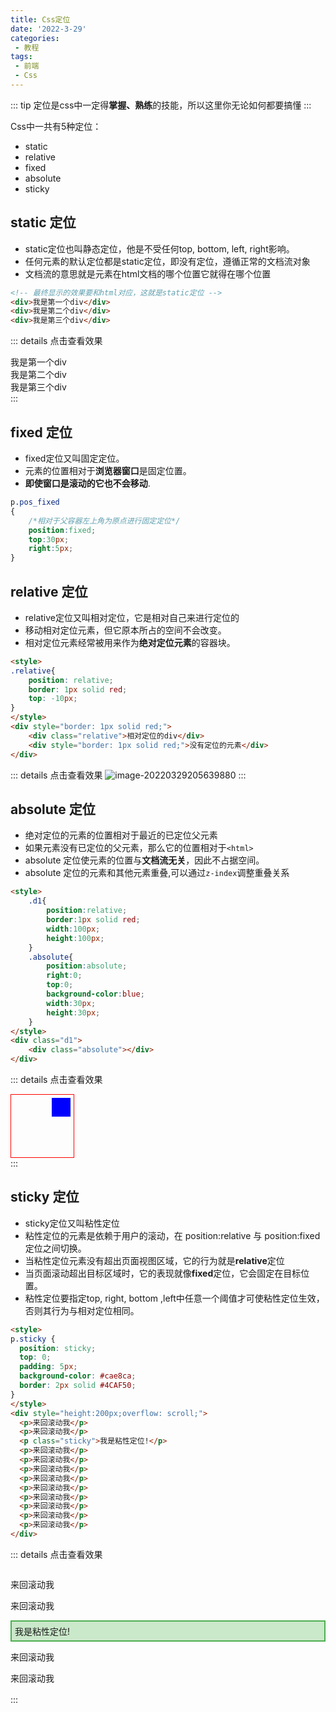 ```yaml
---
title: Css定位
date: '2022-3-29'
categories:
 - 教程
tags:
 - 前端
 - Css
---
```


::: tip
定位是css中一定得**掌握、熟练**的技能，所以这里你无论如何都要搞懂
:::

Css中一共有5种定位：
- static
- relative
- fixed
- absolute
- sticky

## static 定位
- static定位也叫静态定位，他是不受任何top, bottom, left, right影响。
- 任何元素的默认定位都是static定位，即没有定位，遵循正常的文档流对象
- 文档流的意思就是元素在html文档的哪个位置它就得在哪个位置
```html
<!-- 最终显示的效果要和html对应，这就是static定位 -->
<div>我是第一个div</div>
<div>我是第二个div</div>
<div>我是第三个div</div>
```
::: details 点击查看效果
<div>我是第一个div</div>
<div>我是第二个div</div>
<div>我是第三个div</div>
:::

## fixed 定位
- fixed定位又叫固定定位。
- 元素的位置相对于**浏览器窗口**是固定位置。
- **即使窗口是滚动的它也不会移动**.
```css
p.pos_fixed
{
    /*相对于父容器左上角为原点进行固定定位*/
    position:fixed;
    top:30px;
    right:5px;
}
```

## relative 定位
- relative定位又叫相对定位，它是相对自己来进行定位的
- 移动相对定位元素，但它原本所占的空间不会改变。
- 相对定位元素经常被用来作为**绝对定位元素**的容器块。
```html
<style>
.relative{
    position: relative;
    border: 1px solid red;
    top: -10px;
}
</style>
<div style="border: 1px solid red;">
    <div class="relative">相对定位的div</div>
    <div style="border: 1px solid red;">没有定位的元素</div>
</div>
```
::: details 点击查看效果
![image-20220329205639880](https://workdomain.cloud/picgo/image-20220329205639880.png)
:::

## absolute 定位
- 绝对定位的元素的位置相对于最近的已定位父元素
- 如果元素没有已定位的父元素，那么它的位置相对于`<html>`
- absolute 定位使元素的位置与**文档流无关**，因此不占据空间。
- absolute 定位的元素和其他元素重叠,可以通过`z-index`调整重叠关系
```html
<style>
    .d1{
        position:relative;
        border:1px solid red;
        width:100px;
        height:100px;
    }
    .absolute{
        position:absolute;
        right:0;
        top:0;
        background-color:blue;
        width:30px;
        height:30px;
    }
</style>
<div class="d1">
    <div class="absolute"></div>
</div>
```
::: details 点击查看效果
<style>
    .d1{
        position:relative;
        border:1px solid red;
        width:100px;
        height:100px;
    }
    .absolute{
        position:absolute;
        /*相对于父容器进行绝对定位，距离最右边和最上边都是5px*/
        right:5px;
        top:5px;
        background-color:blue;
        width:30px;
        height:30px;
    }
</style>
<div class="d1">
    <div class="absolute"></div>
</div>
:::

## sticky 定位
- sticky定位又叫粘性定位
- 粘性定位的元素是依赖于用户的滚动，在 position:relative 与 position:fixed 定位之间切换。
- 当粘性定位元素没有超出页面视图区域，它的行为就是**relative**定位
- 当页面滚动超出目标区域时，它的表现就像**fixed**定位，它会固定在目标位置。
- 粘性定位要指定top, right, bottom ,left中任意一个阈值才可使粘性定位生效，否则其行为与相对定位相同。
```html
<style>
p.sticky {
  position: sticky;
  top: 0;
  padding: 5px;
  background-color: #cae8ca;
  border: 2px solid #4CAF50;
}
</style>
<div style="height:200px;overflow: scroll;">
  <p>来回滚动我</p>
  <p>来回滚动我</p>
  <p class="sticky">我是粘性定位!</p>
  <p>来回滚动我</p>
  <p>来回滚动我</p>
  <p>来回滚动我</p>
  <p>来回滚动我</p>
  <p>来回滚动我</p>
  <p>来回滚动我</p>
  <p>来回滚动我</p>
  <p>来回滚动我</p>
  <p>来回滚动我</p>
</div>
```
::: details 点击查看效果
<style>
p.sticky {
  position: sticky;
  top: 0;
  padding: 5px;
  background-color: #cae8ca;
  border: 2px solid #4CAF50;
}
</style>
<div style="height:200px;overflow: scroll;">
  <p>来回滚动我</p>
  <p>来回滚动我</p>
  <p class="sticky">我是粘性定位!</p>
  <p>来回滚动我</p>
  <p>来回滚动我</p>
  <p>来回滚动我</p>
  <p>来回滚动我</p>
  <p>来回滚动我</p>
  <p>来回滚动我</p>
  <p>来回滚动我</p>
  <p>来回滚动我</p>
  <p>来回滚动我</p>
</div>
:::




